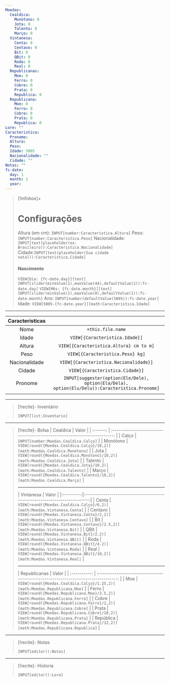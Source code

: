 ```yaml
---
Moedas:
  Cealdica:
    Monótono: 0
    Jota: 0
    Talento: 0
    Março: 0
  Vintanesa:
    Centa: 0
    Centavo: 0
    Bit: 0
    QBit: 0
    Roda: 0
    Real: 0
  Republicanas:
    Moe: 0
    Ferro: 0
    Cobre: 0
    Prata: 0
    Republica: 0
  Republicana:
    Moe: 0
    Ferro: 0
    Cobre: 0
    Prata: 0
    Republica: 0
Lore: ""
Caracteristica:
  Pronome: 
  Altura: 
  Peso: 
  Idade: 5005
  Nacionalidade: ""
  Cidade: ""
Notas: ""
fc-date:
  day: 1
  month: 1
  year: 
---
```

> [!infobox]+
> # Configurações 
> Altura (em cm): `INPUT[number:Caracteristica.Altura]`
> Peso: `INPUT[number:Caracteristica.Peso]`
> Nacionalidade: `INPUT[text(placeholder(ex: Brasileiro)):Caracteristica.Nacionalidade]`
> Cidade:`INPUT[text(placeholder(Sua cidade natal)):Caracteristica.Cidade]`
> #### Nascimento
> `VIEW[Dia: {fc-date.day}][text]` `INPUT[slider(minValue(1),maxValue(44),defaultValue(1)):fc-date.day]` 
> `VIEW[Mês: {fc-date.month}][text]` `INPUT[slider(minValue(1),maxValue(8),defaultValue(1)):fc-date.month]` 
> Ano: `INPUT[number(defaultValue(5005)):fc-date.year]` 
> Idade: `VIEW[5005-{fc-date.year}][math:Caracteristica.Idade]`
---

| Características |                                                                                                 |
| :-------------: | :---------------------------------------------------------------------------------------------: |
|      Nome       |                                  `=this.file.name`                                  |
|      Idade      |                                 `VIEW[{Caracteristica.Idade}]`                                  |
|     Altura      |                             `VIEW[{Caracteristica.Altura} cm to m]`                             |
|      Peso       |                                `VIEW[{Caracteristica.Peso} kg]`                                 |
|  Nacionalidade  |                             `VIEW[{Caracteristica.Nacionalidade}]`                              |
|     Cidade      |                                 `VIEW[{Caracteristica.Cidade}]`                                 |
|     Pronome     | `INPUT[suggester(option(Ele/Dele), option(Ela/Dela), option(Elu/Delu)):Caracteristica.Pronome]` |
|                 |                                                                                                 |

---
> [!recite]- Inventário
> ```meta-bind
> INPUT[list:Inventario]
> ```
---
> [!recite]- Bolsa
> | Cealdica |                                   Valor                                    |
| :------: | :------------------------------------------------------------------------: |
|  Calço   |                  `INPUT[number:Moedas.Cealdica.Calço]`                  |
| Monótono | `VIEW[round({Moedas.Cealdica.Calço}/10,2)][math:Moedas.Cealdica.Monótono]` |
|   Jota   | `VIEW[round({Moedas.Cealdica.Monótono}/10,2)][math:Moedas.Cealdica.Jota]`  |
| Talento  |  `VIEW[round({Moedas.Cealdica.Jota}/10,2)][math:Moedas.Cealdica.Talento]`  |
|  Março   | `VIEW[round({Moedas.Cealdica.Talento}/10,2)][math:Moedas.Cealdica.Março]`  |
> 
> ---
>
>| Vintanesa |                                   Valor                                    |
|:---------:|:--------------------------------------------------------------------------:|
|   Centa   |  `VIEW[round({Moedas.Cealdica.Calço}/6,2)][math:Moedas.Vintanesa.Centa]`   |
|  Centavo  | `VIEW[round({Moedas.Vintanesa.Centa}/2,2)][math:Moedas.Vintanesa.Centavo]` |
|    Bit    | `VIEW[round({Moedas.Vintanesa.Centavo}/2.5,2)][math:Moedas.Vintanesa.Bit]` |
|   QBit    |   `VIEW[round({Moedas.Vintanesa.Bit}/2.2)][math:Moedas.Vintanesa.QBit]`    |
|   Roda    |   `VIEW[round({Moedas.Vintanesa.QBit}/4.2)][math:Moedas.Vintanesa.Roda]`   |
|   Real    |  `VIEW[round({Moedas.Vintanesa.QBit}/10,2)][math:Moedas.Vintanesa.Real]`   |
> 
> ---
>| Republicanas |                                        Valor                                        |
| :----------: | :---------------------------------------------------------------------------------: |
|     Moe      |     `VIEW[round({Moedas.Cealdica.Calço}/1.25,2)][math:Moedas.Republicana.Moe]`     |
|    Ferro     | `VIEW[round({Moedas.Republicana.Moe}/2.5,2)][math:Moedas.Republicana.Ferro]`  |
|    Cobre     |   `VIEW[round({Moedas.Republicana.Ferro}/2,2)][math:Moedas.Republicana.Cobre]`    |
|    Prata     |   `VIEW[round({Moedas.Republicana.Cobre}/10,2)][math:Moedas.Republicana.Prata]`   |
|  República   | `VIEW[round({Moedas.Republicana.Prata}/12,2)][math:Moedas.Republicana.Republica]` |
>
---
> [!recite]- Notas
>```meta-bind
> INPUT[editor():Notas]
> ```
---
> [!recite]- Historia
> ```meta-bind
> INPUT[editor():Lore]
> ```
